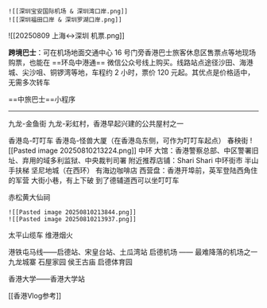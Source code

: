 ``` image-layout-b
![[深圳宝安国际机场 & 深圳湾口岸.png]]
![[深圳福田口岸 & 深圳罗湖口岸.png]]
```

![[20250809 上海<->深圳 机票.png]]


**跨境巴士**：可在机场地面交通中心 16 号门旁香港巴士旅客休息区售票点等地现场购票，也能在 ==环岛中港通== 微信公众号线上购买。线路站点途径沙田、海港城、尖沙咀、铜锣湾等地，车程约 2 小时，票价 120 元起。其优点是价格适中，无需多次转车

==中旅巴士==小程序

--- 
九龙-金鱼街
九龙-彩虹村，香港早起兴建的公共屋村之一

香港岛-叮叮车
香港岛-怪兽大厦（在香港岛东侧，可作为叮叮车起点）
	春秧街
![[Pasted image 20250810213224.png]]
	中环
		大馆：香港警察总部、中区警署旧址、弃用的域多利监狱、中央裁判司署
		附近推荐店铺：Shari Shari
	中环街市
		半山手扶梯
	坚尼地城（在西环）
		有海边咖啡店
	西营盘：香港开埠前，英军登陆西角住的军营
		大街小巷，有上下破
		到了德辅道西可以坐叮叮车
		
		
赤松黄大仙祠
``` image-layout-a
![[Pasted image 20250810213844.png]]
![[Pasted image 20250810213937.png]]
```
太平山缆车
维港烟火

港铁屯马线——启德站、宋皇台站、土瓜湾站
	启德机场 —— 最难降落的机场之一
	九龙城寨
	石屋家园
	侯王古庙
	启德体育园


香港大学——香港大学站

[[香港Vlog参考]]